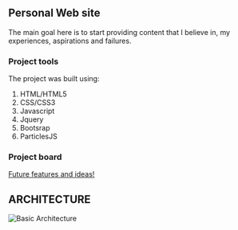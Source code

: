 ## Personal Web site
The main goal here is to start providing content that I believe in, my experiences, aspirations and failures.


### Project tools
The project was built using:
1. HTML/HTML5
1. CSS/CSS3
1. Javascript
1. Jquery
1. Bootsrap
1. ParticlesJS


### Project board
[Future features and ideas!](https://trello.com/b/VETXlF4k/portfolio)


## ARCHITECTURE
![Basic Architecture](https://raw.githubusercontent.com/GabrielSlima/gabriellima/master/images/gabrielslima.com.br.png)
